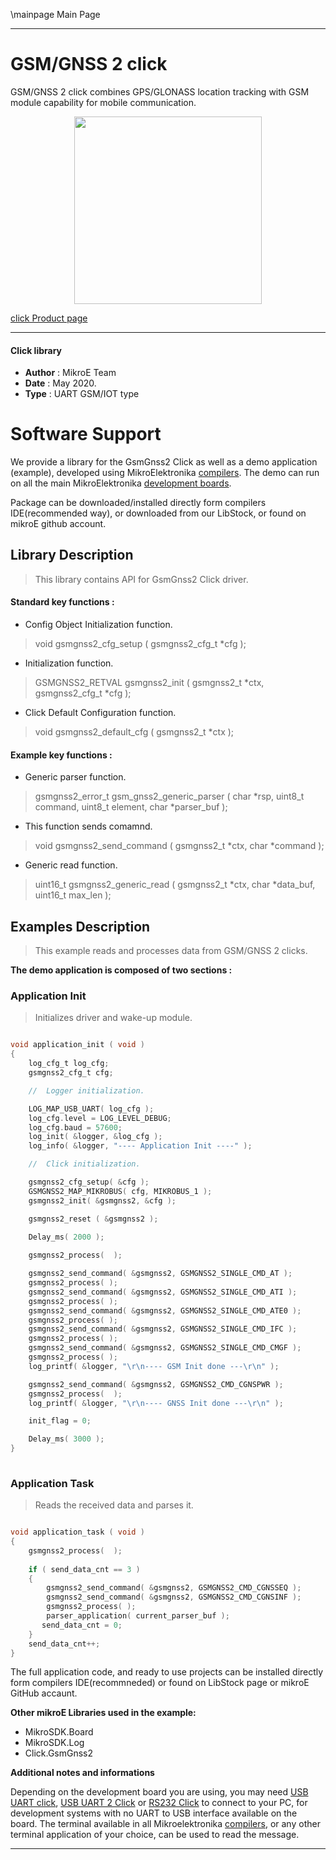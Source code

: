 \mainpage Main Page
 
---
# GSM/GNSS 2 click

GSM/GNSS 2 click combines GPS/GLONASS location tracking with GSM module capability for mobile communication.

<p align="center">
  <img src="https://download.mikroe.com/images/click_for_ide/gsmgnss2_click.png" height=300px>
</p>

[click Product page](<https://www.mikroe.com/gsmgnss-2-click>)

---


#### Click library 

- **Author**        : MikroE Team
- **Date**          : May 2020.
- **Type**          : UART GSM/IOT type


# Software Support

We provide a library for the GsmGnss2 Click 
as well as a demo application (example), developed using MikroElektronika 
[compilers](https://shop.mikroe.com/compilers). 
The demo can run on all the main MikroElektronika [development boards](https://shop.mikroe.com/development-boards).

Package can be downloaded/installed directly form compilers IDE(recommended way), or downloaded from our LibStock, or found on mikroE github account. 

## Library Description

> This library contains API for GsmGnss2 Click driver.

#### Standard key functions :

- Config Object Initialization function.
> void gsmgnss2_cfg_setup ( gsmgnss2_cfg_t *cfg ); 
 
- Initialization function.
> GSMGNSS2_RETVAL gsmgnss2_init ( gsmgnss2_t *ctx, gsmgnss2_cfg_t *cfg );

- Click Default Configuration function.
> void gsmgnss2_default_cfg ( gsmgnss2_t *ctx );


#### Example key functions :

- Generic parser function.
> gsmgnss2_error_t gsm_gnss2_generic_parser ( char *rsp,  uint8_t command, uint8_t element, char *parser_buf );
 
- This function sends comamnd.
> void gsmgnss2_send_command ( gsmgnss2_t *ctx, char *command );

- Generic read function.
> uint16_t gsmgnss2_generic_read ( gsmgnss2_t *ctx, char *data_buf, uint16_t max_len );

## Examples Description

> This example reads and processes data from GSM/GNSS 2 clicks.

**The demo application is composed of two sections :**

### Application Init 

> Initializes driver and wake-up module.

```c

void application_init ( void )
{
    log_cfg_t log_cfg;
    gsmgnss2_cfg_t cfg;

    //  Logger initialization.

    LOG_MAP_USB_UART( log_cfg );
    log_cfg.level = LOG_LEVEL_DEBUG;
    log_cfg.baud = 57600;
    log_init( &logger, &log_cfg );
    log_info( &logger, "---- Application Init ----" );

    //  Click initialization.

    gsmgnss2_cfg_setup( &cfg );
    GSMGNSS2_MAP_MIKROBUS( cfg, MIKROBUS_1 );
    gsmgnss2_init( &gsmgnss2, &cfg );

    gsmgnss2_reset ( &gsmgnss2 );
     
    Delay_ms( 2000 );

    gsmgnss2_process(  );

    gsmgnss2_send_command( &gsmgnss2, GSMGNSS2_SINGLE_CMD_AT );
    gsmgnss2_process( );
    gsmgnss2_send_command( &gsmgnss2, GSMGNSS2_SINGLE_CMD_ATI );
    gsmgnss2_process( );
    gsmgnss2_send_command( &gsmgnss2, GSMGNSS2_SINGLE_CMD_ATE0 );
    gsmgnss2_process( );
    gsmgnss2_send_command( &gsmgnss2, GSMGNSS2_SINGLE_CMD_IFC );
    gsmgnss2_process( );
    gsmgnss2_send_command( &gsmgnss2, GSMGNSS2_SINGLE_CMD_CMGF );
    gsmgnss2_process( );
    log_printf( &logger, "\r\n---- GSM Init done ---\r\n" );

    gsmgnss2_send_command( &gsmgnss2, GSMGNSS2_CMD_CGNSPWR );
    gsmgnss2_process(  );
    log_printf( &logger, "\r\n---- GNSS Init done ---\r\n" );

    init_flag = 0;

    Delay_ms( 3000 );
}
  
```

### Application Task

> Reads the received data and parses it.

```c

void application_task ( void )
{
    gsmgnss2_process(  );
    
    if ( send_data_cnt == 3 )
    {
        gsmgnss2_send_command( &gsmgnss2, GSMGNSS2_CMD_CGNSSEQ );
        gsmgnss2_send_command( &gsmgnss2, GSMGNSS2_CMD_CGNSINF );
        gsmgnss2_process( );
        parser_application( current_parser_buf );
       send_data_cnt = 0;
    }
    send_data_cnt++;
}

```

The full application code, and ready to use projects can be  installed directly form compilers IDE(recommneded) or found on LibStock page or mikroE GitHub accaunt.

**Other mikroE Libraries used in the example:** 

- MikroSDK.Board
- MikroSDK.Log
- Click.GsmGnss2

**Additional notes and informations**

Depending on the development board you are using, you may need 
[USB UART click](https://shop.mikroe.com/usb-uart-click), 
[USB UART 2 Click](https://shop.mikroe.com/usb-uart-2-click) or 
[RS232 Click](https://shop.mikroe.com/rs232-click) to connect to your PC, for 
development systems with no UART to USB interface available on the board. The 
terminal available in all Mikroelektronika 
[compilers](https://shop.mikroe.com/compilers), or any other terminal application 
of your choice, can be used to read the message.



---
